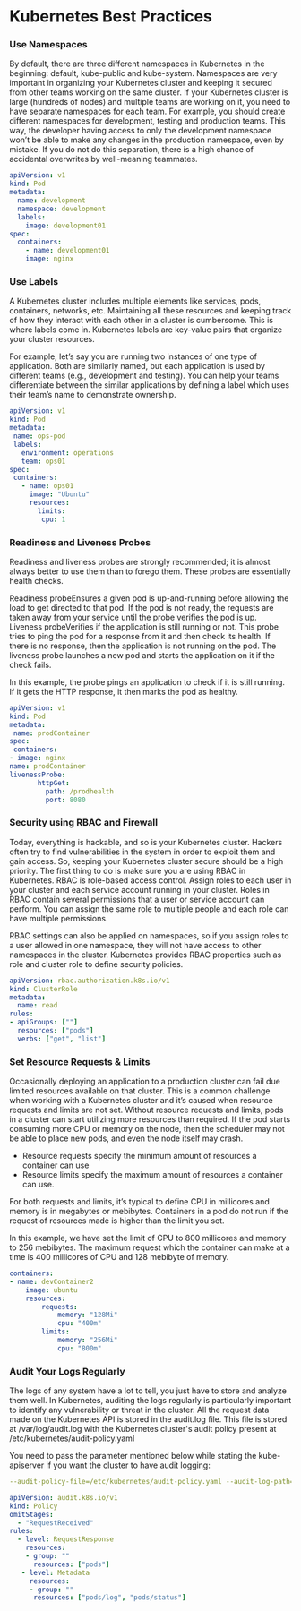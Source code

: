 # Kubernetes Best Practices

### Use Namespaces

By default, there are three different namespaces in Kubernetes in the beginning: default, kube-public and kube-system. Namespaces are very important in organizing your Kubernetes cluster and keeping it secured from other teams working on the same cluster. If your Kubernetes cluster is large (hundreds of nodes) and multiple teams are working on it, you need to have separate namespaces for each team. For example, you should create different namespaces for development, testing and production teams. This way, the developer having access to only the development namespace won’t be able to make any changes in the production namespace, even by mistake. If you do not do this separation, there is a high chance of accidental overwrites by well-meaning teammates.

```yaml
apiVersion: v1
kind: Pod
metadata:
  name: development
  namespace: development  
  labels:
    image: development01
spec: 
  containers:
    - name: development01
    image: nginx
```

### Use Labels

A Kubernetes cluster includes multiple elements like services, pods, containers, networks, etc. Maintaining all these resources and keeping track of how they interact with each other in a cluster is cumbersome. This is where labels come in. Kubernetes labels are key-value pairs that organize your cluster resources.

For example, let’s say you are running two instances of one type of application. Both are similarly named, but each application is used by different teams (e.g., development and testing). You can help your teams differentiate between the similar applications by defining a label which uses their team’s name to demonstrate ownership.

```yaml
apiVersion: v1
kind: Pod
metadata:
 name: ops-pod
 labels:
   environment: operations
   team: ops01
spec:
 containers:
   - name: ops01
     image: "Ubuntu"
     resources:
       limits:
        cpu: 1
```

### Readiness and Liveness Probes

Readiness and liveness probes are strongly recommended; it is almost always better to use them than to forego them. These probes are essentially health checks.

Readiness probeEnsures a given pod is up-and-running before allowing the load to get directed to that pod. If the pod is not ready, the requests are taken away from your service until the probe verifies the pod is up. Liveness probeVerifies if the application is still running or not. This probe tries to ping the pod for a response from it and then check its health. If there is no response, then the application is not running on the pod. The liveness probe launches a new pod and starts the application on it if the check fails.

In this example, the probe pings an application to check if it is still running. If it gets the HTTP response, it then marks the pod as healthy.

```yaml
apiVersion: v1
kind: Pod
metadata:
 name: prodContainer
spec:
 containers:
- image: nginx    
name: prodContainer    
livenessProbe:
       httpGet:
         path: /prodhealth
         port: 8080
```

### Security using RBAC and Firewall

Today, everything is hackable, and so is your Kubernetes cluster. Hackers often try to find vulnerabilities in the system in order to exploit them and gain access. So, keeping your Kubernetes cluster secure should be a high priority. The first thing to do is make sure you are using RBAC in Kubernetes. RBAC is role-based access control. Assign roles to each user in your cluster and each service account running in your cluster. Roles in RBAC contain several permissions that a user or service account can perform. You can assign the same role to multiple people and each role can have multiple permissions.

RBAC settings can also be applied on namespaces, so if you assign roles to a user allowed in one namespace, they will not have access to other namespaces in the cluster. Kubernetes provides RBAC properties such as role and cluster role to define security policies.

```yaml
apiVersion: rbac.authorization.k8s.io/v1
kind: ClusterRole
metadata:
  name: read
rules:
- apiGroups: [""]
  resources: ["pods"]
  verbs: ["get", "list"]
```

### Set Resource Requests & Limits

Occasionally deploying an application to a production cluster can fail due limited resources available on that cluster. This is a common challenge when working with a Kubernetes cluster and it’s caused when resource requests and limits are not set. Without resource requests and limits, pods in a cluster can start utilizing more resources than required. If the pod starts consuming more CPU or memory on the node, then the scheduler may not be able to place new pods, and even the node itself may crash.

* Resource requests specify the minimum amount of resources a container can use
* Resource limits specify the maximum amount of resources a container can use.

For both requests and limits, it’s typical to define CPU in millicores and memory is in megabytes or mebibytes. Containers in a pod do not run if the request of resources made is higher than the limit you set.

In this example, we have set the limit of CPU to 800 millicores and memory to 256 mebibytes. The maximum request which the container can make at a time is 400 millicores of CPU and 128 mebibyte of memory.

```yaml
containers:
- name: devContainer2
    image: ubuntu
    resources:
        requests:
            memory: "128Mi"
            cpu: "400m"
        limits:                              
            memory: "256Mi"
            cpu: "800m"
```

### Audit Your Logs Regularly

The logs of any system have a lot to tell, you just have to store and analyze them well. In Kubernetes, auditing the logs regularly is particularly important to identify any vulnerability or threat in the cluster. All the request data made on the Kubernetes API is stored in the audit.log file. This file is stored at /var/log/audit.log with the Kubernetes cluster's audit policy present at /etc/kubernetes/audit-policy.yaml

You need to pass the parameter mentioned below while stating the kube-apiserver if you want the cluster to have audit logging:

```yaml
--audit-policy-file=/etc/kubernetes/audit-policy.yaml --audit-log-path=/var/log/audit.log
```

```yaml
apiVersion: audit.k8s.io/v1
kind: Policy
omitStages:
  - "RequestReceived"
rules:
  - level: RequestResponse
    resources:
    - group: ""
      resources: ["pods"]
   - level: Metadata
     resources:
     - group: ""
      resources: ["pods/log", "pods/status"]
```
